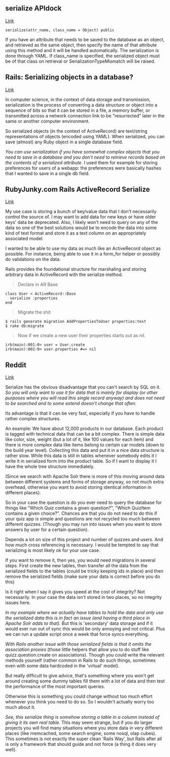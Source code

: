 ## serialize APIdock
[Link](http://apidock.com/rails/ActiveRecord/AttributeMethods/Serialization/ClassMethods/serialize)

    serialize(attr_name, class_name = Object) public

If you have an attribute that needs to be saved to the database as an object, and retrieved as the same object, then specify the name of that attribute using this method and it will be handled automatically. The serialization is done through YAML. If class_name is specified, the serialized object must be of that class on retrieval or SerializationTypeMismatch will be raised.

## Rails: Serializing objects in a database?
[Link](http://stackoverflow.com/questions/2959661/rails-serializing-objects-in-a-database)

In computer science, in the context of data storage and transmission, serialization is the process of converting a data structure or object into a sequence of bits so that it can be stored in a file, a memory buffer, or transmitted across a network connection link to be "resurrected" later in the same or another computer environment.

So serialized objects (in the context of ActiveRecord) are text/string representations of objects (encoded using YAML). When serialized, you can save (almost) any Ruby object in a single database field.

*You can use serialization if you have somewhat complex objects that you need to save in a database and you don't need to retrieve records based on the contents of a serialized attribute.* I used them for example for storing preferences for users of a webapp: the preferences were basically hashes that I wanted to save in a single db field.

## RubyJunky.com Rails ActiveRecord Serialize
[Link](http://rubyjunky.com/rails-activerecord-serialize.html)

My use case is storing a bunch of key/value data that I don’t necessarily control the source of. I may want to add data for new keys or have older keys' data be deprecated. Also, I likely won’t need to query on any of the data so one of the best solutions would be to encode the data into some kind of text format and store it as a text column on an appropriately associated model.

I wanted to be able to use my data as much like an ActiveRecord object as possible. For instance, being able to use it in a form_for helper or possibly do validations on the data.

Rails provides the foundational structure for marshaling and storing arbitrary data in ActiveRecord with the serialize method.

> Declare in AR Base

    class User < ActiveRecord::Base
      serialize :properties
    end

> Migrate the shit

    $ rails generate migration AddPropertiesToUser properties:text
    $ rake db:migrate

> Now if we create a new user their properties starts out as nil.

    irb(main):001:0> user = User.create
    irb(main):002:0> user.properties #=> nil

## Reddit
[Link](http://www.reddit.com/r/rails/comments/1x63o8/when_to_use_activerecords_serialize/)

Serialize has the obvious disadvantage that you can't search by SQL on it. *So you will only want to use it for data that is mainly for display (or other purposes where you will read this single record anyway) and does not need to be searched and to some extend doesn't change that often.*

Its advantage is that it can be very fast, especially if you have to handle rather complex structures.

An example: We have about 12,000 products in our database. Each product is tagged with technical data that can be a bit complex. There is simple data like color, size, weight (but a lot of it, like 100 values for each item) and there is more complex data like items belong to certain car models (down to the build year level). Collecting this data and put it in a nice data structure is rather slow. While this data is still in tables whenever somebody edits it I write it in serialized form into the product table. So if I want to display it I have the whole tree structure immediately. 

(Since we search with Apache Solr there is more of this moving around data between different systems and forms of storage anyway, so not much extra overhead, otherwise you want to avoid storing identical information in different places).

So in your case the question is do you ever need to query the database for things like "Which Quiz contains a given question?", "Which QuizItem contains a given choice?". Chances are that you do not need to do this if your quiz app is simple and questions are not recycled too much between different quizzes. (Though you may run into issues when you want to store answers by user for a certain question).

Depends a lot on size of this project and number of quizzes and users. And how much cross referencing is necessary. I would be tempted to say that serializing is most likely ok for your use case.

If you want to remove it, then yes, you would need migrations in several steps. First create the new tables, then transfer all the data from the serialized fields to the tables (could be tricky keeping ids in place) and then remove the serialized fields (make sure your data is correct before you do this)

Is it right when I say it gives you speed at the cost of integrity? Not necessarily. In your case the data isn't stored in two places, so no integrity issues here.

*In my example where we actually have tables to hold the data and only use the serialized data this is in fact an issue (and having a third place in Apache Solr adds to that).* But this is 'secondary' data storage and if it would ever run out of sync this would be only annoying and not critical. Plus we can run a update script once a week that force syncs everything.

*With Rails another issue with those serialized fields is that it omits the association proxies* (those little helpers that allow you to do stuff like quizz.question.create on associations). Though you could write the relevant methods yourself (rather common in Rails to do such things, sometimes even with some data hardcoded in the 'virtual' model).

But really difficult to give advice, that's something where you won't get around creating some dummy tables fill them with a lot of data and then test the performance of the most important queries.

Otherwise this is something you could change without too much effort whenever you think you need to do so. So I wouldn't actually worry too much about it.

*See, this serialize thing is somehow storing a table in a column instead of giving it its own real table.* This may seem strange, but if you do larger projects you will find many situations where you store data in very different places (like memcached, some search engine, some nosql, olap cubes). This sometimes is not exactly the super clean 'Rails Way', but Rails after all is only a framework that should guide and not force (a thing it does very well).
